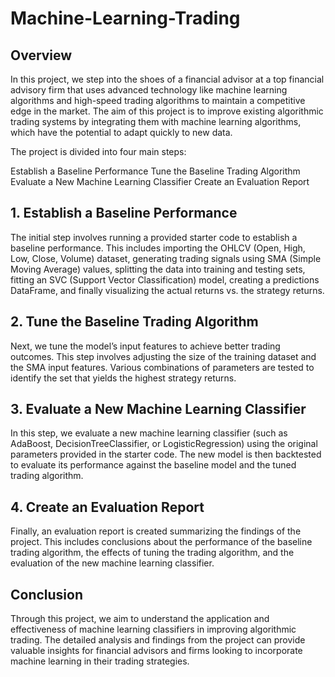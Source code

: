 # Machine-Learning-Trading

## Overview
In this project, we step into the shoes of a financial advisor at a top financial advisory firm that uses advanced technology like machine learning algorithms and high-speed trading algorithms to maintain a competitive edge in the market. The aim of this project is to improve existing algorithmic trading systems by integrating them with machine learning algorithms, which have the potential to adapt quickly to new data.

The project is divided into four main steps:

Establish a Baseline Performance
Tune the Baseline Trading Algorithm
Evaluate a New Machine Learning Classifier
Create an Evaluation Report

## 1. Establish a Baseline Performance
The initial step involves running a provided starter code to establish a baseline performance. This includes importing the OHLCV (Open, High, Low, Close, Volume) dataset, generating trading signals using SMA (Simple Moving Average) values, splitting the data into training and testing sets, fitting an SVC (Support Vector Classification) model, creating a predictions DataFrame, and finally visualizing the actual returns vs. the strategy returns.

## 2. Tune the Baseline Trading Algorithm
Next, we tune the model’s input features to achieve better trading outcomes. This step involves adjusting the size of the training dataset and the SMA input features. Various combinations of parameters are tested to identify the set that yields the highest strategy returns.

## 3. Evaluate a New Machine Learning Classifier
In this step, we evaluate a new machine learning classifier (such as AdaBoost, DecisionTreeClassifier, or LogisticRegression) using the original parameters provided in the starter code. The new model is then backtested to evaluate its performance against the baseline model and the tuned trading algorithm.

## 4. Create an Evaluation Report
Finally, an evaluation report is created summarizing the findings of the project. This includes conclusions about the performance of the baseline trading algorithm, the effects of tuning the trading algorithm, and the evaluation of the new machine learning classifier.

## Conclusion
Through this project, we aim to understand the application and effectiveness of machine learning classifiers in improving algorithmic trading. The detailed analysis and findings from the project can provide valuable insights for financial advisors and firms looking to incorporate machine learning in their trading strategies.